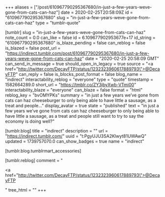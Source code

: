 +++
aliases = ["/post/610967790295367680/in-just-a-few-years-weve-gone-from-cats-can-haz"]
date = 2020-02-25T20:58:09Z
id = "610967790295367680"
slug = "in-just-a-few-years-weve-gone-from-cats-can-haz"
type = "tumblr-quote"

[tumblr]
slug = "in-just-a-few-years-weve-gone-from-cats-can-haz"
note_count = 0.0
can_like = false
id = 6.109677902953677e+17
id_string = "610967790295367680"
is_blaze_pending = false
can_reblog = false
is_blazed = false
post_url = "https://indirect.tumblr.com/post/610967790295367680/in-just-a-few-years-weve-gone-from-cats-can-haz"
date = "2020-02-25 20:58:09 GMT"
can_send_in_message = true
should_open_in_legacy = true
source = "<a href=\"http://twitter.com/DecayFTP/status/1232323960617889793\">@DecayFTP</a>"
can_reply = false
is_blocks_post_format = false
blog_name = "indirect"
interactability_reblog = "everyone"
type = "quote"
timestamp = 1582664289.0
short_url = "https://tmblr.co/ZY3jbyXwb-VTmi00"
interactability_blaze = "everyone"
can_blaze = false
format = "html"
reblog_key = "bvOMYPKs"
summary = "in just a few years we’ve gone from cats can haz cheeseburger to only being able to have little a sausage, as a treat and people..."
display_avatar = true
state = "published"
text = "in just a few years we&rsquo;ve gone from cats can haz cheeseburger to only being able to have little a sausage, as a treat and people still want to try to say the economy is doing well?"

[tumblr.blog]
title = "indirect"
description = ""
url = "https://indirect.tumblr.com/"
uuid = "t:PgyUJU3SA2Klwyt81UWAwQ"
updated = 1739757070.0
can_show_badges = true
name = "indirect"

[tumblr.blog.tumblrmart_accessories]

[tumblr.reblog]
comment = "<p><a href=\"http://twitter.com/DecayFTP/status/1232323960617889793\">@DecayFTP</a></p>"
tree_html = ""
+++
